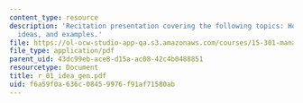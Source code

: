 ```yaml
---
content_type: resource
description: 'Recitation presentation covering the following topics: How to get ideas,
  ideas, and examples.'
file: https://ol-ocw-studio-app-qa.s3.amazonaws.com/courses/15-301-managerial-psychology-laboratory-fall-2004/f6a59f0a636c08459976f91af71580ab_r_01_idea_gen.pdf
file_type: application/pdf
parent_uid: 43dc99eb-ace8-d15a-ac08-42c4b0488851
resourcetype: Document
title: r_01_idea_gen.pdf
uid: f6a59f0a-636c-0845-9976-f91af71580ab
---
```

